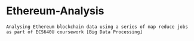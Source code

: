 # Ethereum-Analysis
```
Analysing Ethereum blockchain data using a series of map reduce jobs as part of ECS640U coursework [Big Data Processing]
```
